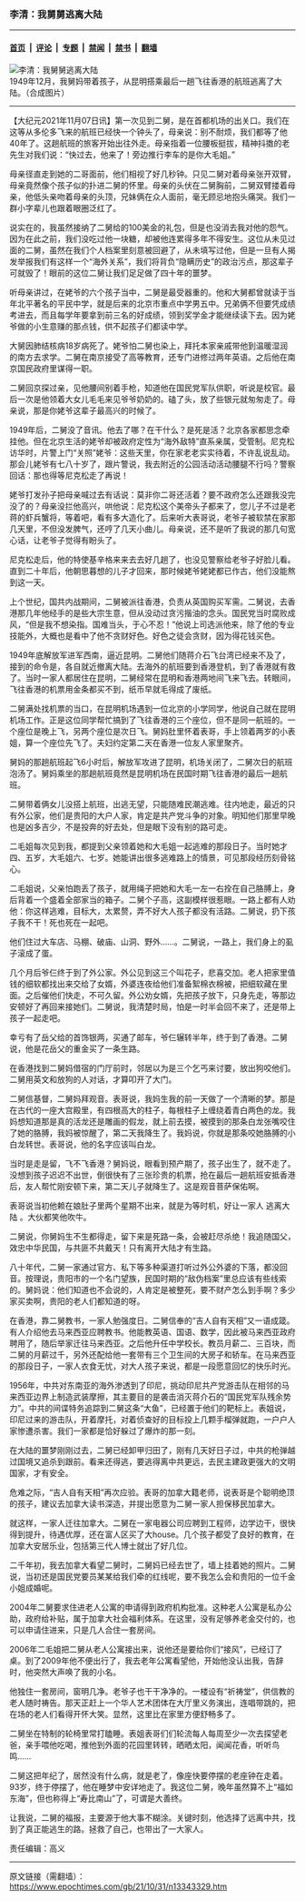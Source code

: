 ### 李清：我舅舅逃离大陆

---

#### [首页](../../../..?n13343329) &nbsp;|&nbsp; [评论](../../../../../epoch-comment?n13343329) &nbsp;|&nbsp; [专题](../../../../../epoch-special?n13343329) &nbsp;|&nbsp; [禁闻](../../../../../epoch-news?n13343329) &nbsp;|&nbsp; [禁书](../../../../../books?n13343329) &nbsp;|&nbsp; [翻墙](https://github.com/gfw-breaker/nogfw/blob/master/README.md?n13343329)


<div><img alt="李清：我舅舅逃离大陆" class="attachment-djy_600_400 size-djy_600_400 wp-post-image" src="https://i.epochtimes.com/assets/uploads/2021/11/id13343405-neu.jpeg"/>
<div class="caption">
 1949年12月，我舅妈带着孩子，从昆明搭乘最后一趟飞往香港的航班逃离了大陆。（合成图片）
</div></div><hr/><div class="post_content" id="artbody" itemprop="articleBody">
 <!-- article content begin -->
 <p>
  【大纪元2021年11月07日讯】第一次见到二舅，是在首都机场的出关口。我们在这等从多伦多飞来的航班已经快一个钟头了，母亲说：别不耐烦，我们都等了他40年了。这趟航班的旅客开始出往外走。母亲指着一位腰板挺拔，精神抖擞的老先生对我们说：“快过去，他来了！旁边推行李车的是你大毛姐。”
 </p>
 <p>
  母亲径直走到她的二哥面前，他们相视了好几秒钟。只见二舅对着母亲张开双臂，母亲竟然像个孩子似的扑进二舅的怀里。母亲的头伏在二舅胸前，二舅双臂搂着母亲，他低头亲吻着母亲的头顶，兄妹俩在众人面前，毫无顾忌地抱头痛哭。我们一群小字辈儿也跟着眼圈泛红了。
 </p>
 <p>
  说实在的，我虽然接纳了二舅给的100美金的礼包，但是也没消去我对他的怨气。因为在此之前，我们没吃过他一块糖，却被他连累得多年不得安生。这位从未见过面的二舅，虽然在我们个人档案里刻意被回避了，从未填写过他，但是一旦有人揭发举报我们有这样一个“海外关系”，我们将背负“隐瞒历史”的政治污点，那这辈子可就毁了！眼前的这位二舅让我们足足做了四十年的噩梦。
 </p>
 <p>
 </p>
 <p>
  听母亲讲过，在姥爷的六个孩子当中，二舅是最受器重的。他和大舅都曾就读于当年北平著名的平民中学，就是后来的北京市重点中学男五中。兄弟俩不但要凭成绩考进去，而且每学年要拿到前三名的好成绩，领到奖学金才能继续读下去。因为姥爷做的小生意赚的那点钱，供不起孩子们都读中学。
 </p>
 <p>
  大舅因肺结核病18岁病死了。姥爷怕二舅也染上，拜托本家亲戚带他到温暖湿润的南方去求学。二舅在南京接受了高等教育，还专门进修过两年英语。之后他在南京国民政府里谋得一职。
 </p>
 <p>
  二舅回京探过亲，见他腰间别着手枪，知道他在国民党军队供职，听说是校官。最后一次是他领着大女儿毛毛来见爷爷奶奶的。磕了头，放了些银元就匆匆走了。母亲说，那是你姥爷这辈子最高兴的时候了。
 </p>
 <p>
  1949年后，二舅没了音讯。他去了哪？在干什么？是死是活？北京各家都思念牵挂他。但在北京生活的姥爷却被政府定性为“海外敌特”直系亲属，受管制。尼克松访华时，片警上门“关照”姥爷：这些天里，你在家老老实实待着，不许乱说乱动。那会儿姥爷有七八十岁了，跟片警说，我去附近的公园活动活动腰腿不行吗？警察回话：那也得等尼克松走了再说！
 </p>
 <p>
  姥爷打发孙子把母亲喊过去有话说：莫非你二哥还活着？要不政府怎么还跟我没完没了的？母亲没拦他高兴，哄他说：尼克松这个美帝头子都来了，您儿子不过是老蒋的虾兵蟹将，等着吧，看有多大造化了。后来听大表哥说，老爷子被软禁在家那几天里，不但没发脾气，还哼了几天小曲儿。母亲说，还不是听了我说的那几句宽心话，让老爷子觉得有盼头了。
 </p>
 <p>
  尼克松走后，他的特使基辛格来来去去好几趟了，也没见警察给老爷子好脸儿看。直到二十年后，他朝思暮想的儿子才回来，那时候姥爷姥姥都已作古，他们没能熬到这一天。
 </p>
 <p>
  上个世纪，国共内战期间，二舅被派往香港，负责从英国购买军需。二舅说，去香港那几年他经手的是些大宗生意，但从没动过贪污揩油的念头。国民党当时腐败成风，“但是我不想染指。国难当头，于心不忍！”他说上司选派他来，除了他的专业技能外，大概也是看中了他不贪财好色。好色之徒会贪财，因为得花钱买色。
 </p>
 <p>
  1949年底解放军进军西南，逼近昆明。二舅他们随蒋介石飞台湾已经来不及了，接到的命令是，各自就近撤离大陆。去海外的航班要到香港登机，到了香港就有救了。当时一家人都居住在昆明，二舅经常在昆明和香港两地间飞来飞去。转眼间，飞往香港的机票用金条都买不到，纸币早就毛得成了废纸。
 </p>
 <p>
  二舅满处找机票的当口，在昆明机场遇到一位北京的小学同学，他说自己就在昆明机场工作。正是这位同学帮忙搞到了飞往香港的三个座位，但不是同一航班的。一个座位是晚上飞，另两个座位是次日飞。舅妈肚里怀着表哥，手上领着两岁的小表姐，算一个座位先飞了。夫妇约定第二天在香港一位友人家里聚齐。
 </p>
 <p>
  舅妈的那趟航班起飞6小时后，解放军攻进了昆明，机场关闭了，二舅次日的航班泡汤了。舅妈乘坐的那趟航班竟然是昆明机场在民国时期飞往香港的最后一趟航班。
 </p>
 <p>
  二舅带着俩女儿没搭上航班，出逃无望，只能随难民潮逃难。往内地走，最近的只有外公家，他们是贵阳的大户人家，肯定是共产党斗争的对象。明知他们那里早晚也是凶多吉少，不是投奔的好去处，但是眼下没有别的路可走。
 </p>
 <p>
  二毛姐每次见到我，都提到父亲领着她和大毛姐一起逃难的那段日子。当时她才四、五岁，大毛姐六、七岁。她能讲出很多逃难路上的情景，可见那段经历刻骨铭心。
 </p>
 <p>
  二毛姐说，父亲怕跑丢了孩子，就用绳子把她和大毛一左一右拴在自己胳膊上，身后背着一个盛着全部家当的箱子。二舅个子高，这副模样很惹眼。一路上都有人劝他：你这样逃难，目标大，太累赘，弄不好大人孩子都没有活路。二舅说，扔下孩子我不干！死也死在一起吧。
 </p>
 <p>
  他们住过大车店、马棚、破庙、山洞、野外……。二舅说，一路上，我们身上的虱子滚成了蛋。
 </p>
 <p>
  几个月后爷仨终于到了外公家。外公见到这三个叫花子，悲喜交加。老人把家里值钱的细软都找出来交给了女婿，外婆连夜给他们准备絮棉衣棉被，把细软藏在里面。之后催他们快走，不可久留。外公劝女婿，先把孩子放下，只身先走，等那边安顿好了再回来接她们。二舅说，我清楚时局，怕是一时半会回不来了，还是带上孩子一起走吧。
 </p>
 <p>
  幸亏有了岳父给的首饰银两，买通了邮车，爷仨辗转半年，终于到了香港。二舅说，他是花岳父的重金买了一条生路。
 </p>
 <p>
  在香港找到二舅妈借宿的门厅前时，邻居以为是三个乞丐来讨要，放出狗咬他们。二舅用英文和放狗的人对话，才算叩开了大门。
 </p>
 <p>
  二舅信基督，二舅妈拜观音。表哥说，我妈生我的前一天做了一个清晰的梦。那是在古代的一座大宫殿里，有四根高大的柱子，每根柱子上缠绕着青白两色的龙。我妈想知道那是真的活龙还是雕画的假龙，就上前去摸，被摸到的那条白龙张嘴咬住了她的胳膊，我妈被惊醒了，第二天我降生了。我妈说，你就是那条咬她胳膊的小白龙转世。表哥说，他的名字应该叫白龙。
 </p>
 <p>
  当时是走是留，飞不飞香港？舅妈说，眼看到预产期了，孩子出生了，就不走了。没想到孩子迟迟不出世，倒很快有了三张珍贵的机票，抢在最后一趟航班安抵香港后，友人帮忙刚安顿下来，第二天儿子就降生了。这是观音菩萨保佑啊。
 </p>
 <p>
  表哥说当初他赖在娘肚子里两个星期不出来，就是为等时机，好让一家人
  <ok href="https://www.epochtimes.com/gb/tag/%E9%80%83%E7%A6%BB%E5%A4%A7%E9%99%86.html">
   逃离大陆
  </ok>
  。大伙都笑他吹牛。
 </p>
 <p>
  二舅说，你舅妈生不生都得走，留下来是死路一条，会被赶尽杀绝！我追随国父，效忠中华民国，与共匪不共戴天！只有离开大陆才有生路。
 </p>
 <p>
  八十年代，二舅一家通过官方、私下等多种渠道打听过外公外婆的下落，都没回音。按理说，贵阳市的一个名门望族，民国时期的“敌伪档案”里总应该有些线索的。舅妈说：他们知道也不会说的，人肯定是被整死，要不财产怎么到手啊？多少家买卖啊，贵阳的老人们都知道的呀。
 </p>
 <p>
  在香港，靠二舅教书，一家人勉强度日。二舅信奉的“吉人自有天相”又一语成箴。有人介绍他去马来西亚应聘教书。他能教英语、国语、数学，因此被马来西亚政府聘用了，随后举家迁往马来西亚。之后他升任中学校长。教员月薪二、三百块，而二舅的月薪过千，另外还配给他一套带有三个卫生间的大房子和轿车。在马来西亚的那段日子，一家人衣食无忧，对大人孩子来说，都是一段愿意回忆的快乐时光。
 </p>
 <p>
  1956年，中共对东南亚的海外渗透到了印尼，挑动印尼共产党游击队在相邻的马来西亚边界上制造武装摩擦，其主要目的是袭击消灭蒋介石的“国民党军队残余势力”。中共的间谍特务追踪到二舅这条“大鱼”，已经置于他们的靶标上。表姐说，印尼过来的游击队，开着摩托，对着侦查好的目标投上几颗手榴弹就跑，一户户人家惨遭杀害。我们一家都是恰好躲过了爆炸的那一刻。
 </p>
 <p>
  在大陆的噩梦刚刚过去，二舅已经卸甲归田了，刚有几天好日子过，中共的枪弹越过国境又追杀到跟前。看来还得逃，要逃得离中共更远，去民主建政更强大的文明国家，才有安全。
 </p>
 <p>
  危难之际，“吉人自有天相”再次应验。表哥的加拿大籍老师，说表哥是个聪明绝顶的孩子，建议去加拿大读书深造，并提出愿意为二舅一家人担保移民加拿大。
 </p>
 <p>
  就这样，一家人迁往加拿大。二舅在一家电器公司应聘到工程师，边学边干，很快得到提升，待遇优厚，还在富人区买了大house。几个孩子都受了良好的教育，在加拿大安居乐业，包括第三代人博士就出了好几位。
 </p>
 <p>
  二千年初，我去加拿大看望二舅时，二舅妈已经去世了，墙上挂着她的照片。二舅说，当初还是国民党要员某某给我们牵的红线呢，要不我怎么会和贵阳的一位千金小姐成婚呢。
 </p>
 <p>
  2004年二舅要求住进老人公寓的申请得到政府机构批准。这种老人公寓是私办公助，政府给补贴，属于加拿大社会福利体系。在这里，没有足够养老金交付的，也可以申请住进来，只是几人合住一套房间。
 </p>
 <p>
  2006年二毛姐把二舅从老人公寓接出来，说他还是要给你们“接风”，已经订了桌。到了2009年他不便出行了，我去老年公寓看望他，开始他没认出我，告辞时，他突然大声唤了我的小名。
 </p>
 <p>
  他独住一套房间，窗明几净。老爷子也干干净净的。一楼设有“祈祷堂”，供信教的老人随时祷告。那天正赶上一个华人艺术团体在大厅里义务演出，连唱带跳的，把在场的老人们看得开怀大笑。显然，这里比在家里方便舒畅多了。
 </p>
 <p>
  二舅坐在特制的轮椅里常打瞌睡。表姐表哥们们轮流每人每周至少一次去探望老爸，亲手喂他吃喝，推他到外面的花园里转转，晒晒太阳，闻闻花香，听听鸟鸣……
 </p>
 <p>
  二舅这把年纪了，居然没有什么病，就是老了，像座快要停摆的老座钟在走着。93岁，终于停摆了，他在睡梦中安详地走了。我这位二舅，晚年虽然算不上“福如东海”，但也称得上“寿比南山”了，可谓是大善终。
 </p>
 <p>
  让我说，二舅的福报，主要源于他大事不糊涂。关键时刻，他选择了远离中共，找到了真正能逃生的路。拯救了自己，也带出了一大家人。
 </p>
 <p>
  责任编辑：高义
 </p>
 <!-- article content end -->
 <div id="below_article_ad">
 </div>
</div>


---

原文链接（需翻墙）：https://www.epochtimes.com/gb/21/10/31/n13343329.htm